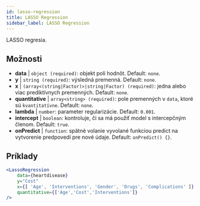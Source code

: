 ```yaml
---
id: lasso-regression
title: LASSO Regression
sidebar_label: LASSO Regression
---
```


LASSO regresia.

## Možnosti

* __data__ | `object (required)`: objekt polí hodnôt. Default: `none`.
* __y__ | `string (required)`: výsledná premenná. Default: `none`.
* __x__ | `(array<(string|Factor)>|string|Factor) (required)`: jedna alebo viac prediktívnych premenných. Default: `none`.
* __quantitative__ | `array<string> (required)`: pole premenných v `data`, ktoré sú `kvantitatívne`. Default: `none`.
* __lambda__ | `number`: parameter regularizácie. Default: `0.001`.
* __intercept__ | `boolean`: kontroluje, či sa má použiť model s intercepčným členom. Default: `true`.
* __onPredict__ | `function`: spätné volanie vyvolané funkciou predict na vytvorenie predpovedí pre nové údaje. Default: `onPredict() {}`.


## Príklady

```jsx live
<LassoRegression
    data={heartdisease} 
    y="Cost"
    x={[ 'Age', 'Interventions', 'Gender', 'Drugs', 'Complications' ]}
    quantitative={['Age','Cost','Interventions']}
/>
```


